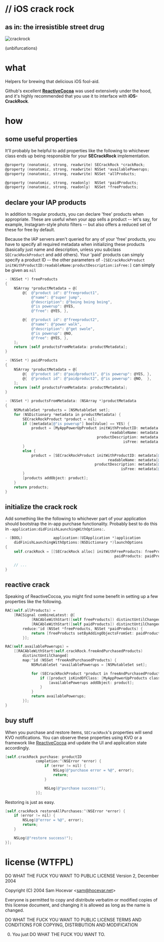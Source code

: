 # // iOS crack rock

## as in: the irresistible street drug

![crackrock](http://f.cl.ly/items/332U2r342K3Q1F1u0L1g/crack-rock.png)

(unbifurcations)

# what

Helpers for brewing that delicious iOS fool-aid.

Github's excellent [**ReactiveCocoa**](http://github.com/ReactiveCocoa/ReactiveCocoa) was used extensively under the hood, and it's highly recommended that you use it to interface with **iOS-CrackRock**.

# how

## some useful properties

It'll probably be helpful to add properties like the following to whichever class ends up being responsible for your **SECrackRock** implementation.

```objective-c
@property (nonatomic, strong, readwrite) SECrackRock *crackRock;
@property (nonatomic, strong, readwrite) NSSet *availablePowerups;
@property (nonatomic, strong, readwrite) NSSet *allProducts;

@property (nonatomic, strong, readonly)  NSSet *paidProducts;
@property (nonatomic, strong, readonly)  NSSet *freeProducts;
```

## declare your IAP products

In addition to regular products, you can declare 'free' products when appropriate.  These are useful when your app sells a product -- let's say, for example, Instagram-style photo filters -- but also offers a reduced set of these for free by default.

Because the IAP servers aren't queried for any of your 'free' products, you have to specify all required metadata when initializing these products (basically just name and description, unless you subclass `SECrackRockProduct` and add others).  Your 'paid' products can simply specify a product ID -- the other parameters of `-[SECrackRockProduct initWithProductID:readableName:productDescription:isFree:]` can simply be given as `nil`

```objective-c
- (NSSet *) freeProducts
{
    NSArray *productMetadata = @[
        @{  @"product id": @"freeproduct1",
            @"name": @"super jump",
            @"description": @"boing boing boing",
            @"is powerup": @YES,
            @"free": @YES, },

        @{  @"product id": @"freeproduct2",
            @"name": @"power walk",
            @"description": @"get swole",
            @"is powerup": @NO,
            @"free": @YES, },
    ];
    return [self productsFromMetadata: productMetadata];
}

- (NSSet *) paidProducts
{
    NSArray *productMetadata = @[
        @{  @"product id": @"paidproduct1", @"is powerup": @YES, },
        @{  @"product id": @"paidproduct2", @"is powerup": @NO,  },
    ];
    return [self productsFromMetadata: productMetadata];
}

- (NSSet *) productsFromMetadata: (NSArray *)productMetadata
{
    NSMutableSet *products = [NSMutableSet set];
    for (NSDictionary *metadata in productMetadata) {
        SECrackRockProduct *product = nil;
        if ([metadata[@"is powerup"] boolValue] == YES) {
            product = [MyAppPowerUpProduct initWithProductID: metadata[@"product id"]
                                                readableName: metadata[@"name"]
                                          productDescription: metadata[@"description"]
                                                      isFree: metadata[@"free"]];
        }
        else {
            product = [SECrackRockProduct initWithProductID: metadata[@"product id"]
                                               readableName: metadata[@"name"]
                                         productDescription: metadata[@"description"]
                                                     isFree: metadata[@"free"]];
        }
        [products addObject: product];
    }
    return products;
}
```

## initialize the crack rock

Add something like the following to whichever part of your application should bootstrap the in-app purchase functionality.  Probably best to do this in `-application:didFinishLaunchingWithOptions:`.

```objective-c
- (BOOL)              application:(UIApplication *)application
    didFinishLaunchingWithOptions:(NSDictionary *)launchOptions
{
    self.crackRock = [[SECrackRock alloc] initWithFreeProducts: freeProducts
                                                  paidProducts: paidProducts];

    // ...
}
```

## reactive crack

Speaking of ReactiveCocoa, you might find some benefit in setting up a few properties like the following.

```objective-c
RAC(self.allProducts) =
    [RACSignal combineLatest: @[
            [RACAbleWithStart([self freeProducts]) distinctUntilChanged],
            [RACAbleWithStart([self paidProducts]) distinctUntilChanged], ]
        reduce:^id (NSSet *freeProducts, NSSet *paidProducts) {
            return [freeProducts setByAddingObjectsFromSet: paidProducts];
        }];

RAC(self.availablePowerups) =
    [[RACAbleWithStart(self.crackRock.freeAndPurchasedProducts)
        distinctUntilChanged]
        map:^id (NSSet *freeAndPurchasedProducts) {
            NSMutableSet *availablePowerups = [NSMutableSet set];

            for (SECrackRockProduct *product in freeAndPurchasedProducts) {
                if ([product isKindOfClass: [MyAppPowerUpProducts class]]) {
                    [availablePowerups addObject: product];
                }
            }
            return availablePowerups;
        }];
}
```

## buy stuff

When you purchase and restore items, `SECrackRock`'s properties will send KVO notifications.  You can observe these properties using KVO or a framework like [ReactiveCocoa](http://github.com/ReactiveCocoa/ReactiveCocoa) and update the UI and application state accordingly.

```objective-c
[self.crackRock purchase: productID
              completion:^(NSError *error) {
                  if (error != nil) {
                      NSLog(@"purchase error = %@", error);
                      return;
                  }

                  NSLog(@"purchase success!");
              }];
```

Restoring is just as easy.

```objective-c
[self.crackRock restoreAllPurchases:^(NSError *error) {
    if (error != nil) {
        NSLog(@"error = %@", error);
        return;
    }

    NSLog(@"restore success!");
}];
```


# license (WTFPL)

DO WHAT THE FUCK YOU WANT TO PUBLIC LICENSE
Version 2, December 2004

Copyright (C) 2004 Sam Hocevar <[sam@hocevar.net](mailto:sam@hocevar.net)>

Everyone is permitted to copy and distribute verbatim or modified 
copies of this license document, and changing it is allowed as long 
as the name is changed. 

DO WHAT THE FUCK YOU WANT TO PUBLIC LICENSE TERMS AND CONDITIONS FOR COPYING, DISTRIBUTION AND MODIFICATION

0. You just DO WHAT THE FUCK YOU WANT TO. 

